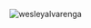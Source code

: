<p><img align="center" src="https://github-readme-stats.vercel.app/api/top-langs?username=wesleyalvarenga&show_icons=true&locale=en&layout=compact" alt="wesleyalvarenga" /></p>
